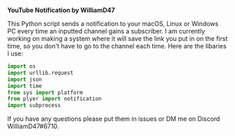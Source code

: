 **YouTube Notification by WilliamD47**

This Python script sends a notification to your macOS, Linux or Windows PC every time an inputted channel gains a subscriber.
I am currently working on making a system where it will save the link you put in on the first time, so you don't have to go to the channel each time.
Here are the libaries I use:

```py
import os
import urllib.request
import json
import time
from sys import platform
from plyer import notification
import subprocess
```

If you have any questions please put them in issues or DM me on Discord WilliamD47#6710.